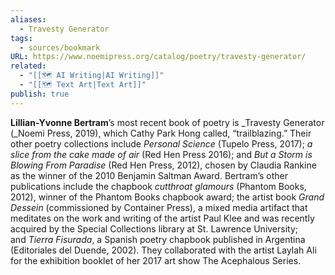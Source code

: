 ```yaml
---
aliases:
  - Travesty Generator
tags:
  - sources/bookmark
URL: https://www.noemipress.org/catalog/poetry/travesty-generator/
related:
  - "[[🗺️ AI Writing|AI Writing]]"
  - "[[🗺️ Text Art|Text Art]]"
publish: true
---
```


**Lillian-Yvonne Bertram**’s most recent book of poetry is _Travesty Generator (_Noemi Press, 2019), which Cathy Park Hong called, “trailblazing.” Their other poetry collections include _Personal Science_ (Tupelo Press, 2017); _a slice from the cake made of air_ (Red Hen Press 2016); and _But a Storm is Blowing From Paradise_ (Red Hen Press, 2012), chosen by Claudia Rankine as the winner of the 2010 Benjamin Saltman Award. Bertram’s other publications include the chapbook _cutthroat glamours_ (Phantom Books, 2012), winner of the Phantom Books chapbook award; the artist book _Grand Dessein_ (commissioned by Container Press), a mixed media artifact that meditates on the work and writing of the artist Paul Klee and was recently acquired by the Special Collections library at St. Lawrence University; and _Tierra Fisurada_, a Spanish poetry chapbook published in Argentina (Editoriales del Duende, 2002). They collaborated with the artist Laylah Ali for the exhibition booklet of her 2017 art show The Acephalous Series.